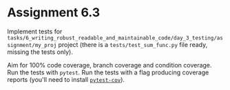 # Assignment 6.3

Implement tests for `tasks/6_writing_robust_readable_and_maintainable_code/day_3_testing/assignment/my_proj` project (there is a `tests/test_sum_func.py` file ready, missing the tests only).

Aim for 100% code coverage, branch coverage and condition coverage. Run the tests with `pytest`. Run the tests with a flag producing coverage reports (you'll need to install [`pytest-cov`](https://pypi.org/project/pytest-cov/)).


